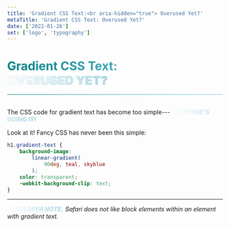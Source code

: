 ```yaml
---
title: 'Gradient CSS Text:<br aria-hidden="true"> Overused Yet?'
metaTitle: 'Gradient CSS Text: Overused Yet?'
date: ['2022-01-26']
set: ['logo', 'typography']
---
```


# Gradient CSS Text:<br aria-hidden> **Overused Yet?**

The CSS code for gradient text has become too simple---**everyone's doing it!**

Look at it! Fancy CSS has never been this simple:


```css
h1.gradient-text {
	background-image:
		linear-gradient(
			90deg, teal, skyblue
		);
	color: transparent;
	-webkit-background-clip: text;
}
```

---

*__Developer note.__ Safari does not like block elements within an element with gradient text.*

<style>
	h1 {
		/* Gradient text. This is a problem: */
		background-image:
			linear-gradient(
				90deg, teal, skyblue
			);
		color: transparent;
		background-clip: text;
	}

	h1 {
		--h1-min-font-size: 2em;

		margin-block-end: calc(2 * var(--spacer, 1rem));
		padding-block-end: calc(1 * var(--spacer, 1rem));
		position: relative;
		text-align: start;
	}

	h1::before {
		content: '';
		display: block;
		position: absolute;
		bottom: 0; left: 0; right: 0;
		height: .1ex;
		background-image:
			linear-gradient(
				90deg, teal, skyblue
			);
	}

	@media (min-width: 900px) {
		h1 {
			--h1-min-font-size: 3em;
		}
	}

	@media (min-width: 1500px) {
		h1 {
			font-size: 4em;
			--h1-added-lead: 0;
			--h1-min-font-size: 4em;
		}
	}

	strong {
		text-transform: uppercase;
	}

	:not(h1) strong {
		font-weight: 800; font-weight: 900;
		background-image: linear-gradient(
			90deg, white, lightblue);
		color: transparent;
		-webkit-background-clip: text;
	}

	:global(:root) {
		--base-width: 55rem;
	}

	:global(.token.function),
	:global(.token.property) {
		font-weight: bold;
	}
</style>
